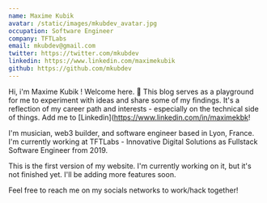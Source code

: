 ```yaml
---
name: Maxime Kubik
avatar: /static/images/mkubdev_avatar.jpg
occupation: Software Engineer
company: TFTLabs
email: mkubdev@gmail.com
twitter: https://twitter.com/mkubdev
linkedin: https://www.linkedin.com/maximekubik
github: https://github.com/mkubdev
---
```


Hi, i'm Maxime Kubik ! Welcome here. 🎩 This blog serves as a playground for me to experiment with ideas and share some of my findings. It's a reflection of my career path and interests - especially on the technical side of things. Add me to [Linkedin](https://www.linkedin.com/in/maximekbk!

I'm musician, web3 builder, and software engineer based in Lyon, France. I'm currently working at TFTLabs - Innovative Digital Solutions as Fullstack Software Engineer from 2019.

This is the first version of my website. I'm currently working on it, but it's not finished yet. I'll be adding more features soon.

Feel free to reach me on my socials networks to work/hack together!
